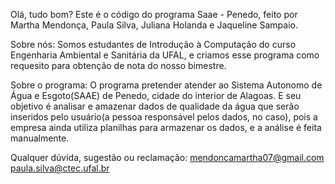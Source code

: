 Olá, tudo bom?
Este é o código do programa Saae - Penedo, feito por Martha Mendonça, Paula Silva, Juliana Holanda e Jaqueline Sampaio. 

Sobre nós:
Somos estudantes de Introdução à Computação do curso Engenharia Ambiental e Sanitária da UFAL, e criamos esse programa como requesito para obtenção de nota do nosso bimestre.

Sobre o programa:
O programa pretender atender ao Sistema Autonomo de Água e Esgoto(SAAE) de Penedo, cidade do interior de Alagoas. E seu  objetivo é analisar e amazenar dados de qualidade da água que serão inseridos pelo usuário(a pessoa responsável pelos dados, no caso), pois a empresa ainda utiliza planilhas para armazenar os dados, e a análise é feita manualmente.

Qualquer dúvida, sugestão ou reclamação:
mendoncamartha07@gmail.com
paula.silva@ctec.ufal.br
